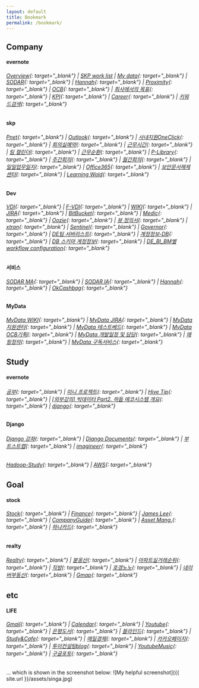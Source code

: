 ```yaml
---
layout: default
title: Bookmark
permalink: /bookmark/
---
```


## Company

#### evernote
###### [Overview](evernote:///view/81714896/s455/3ff3368a-c62d-472f-907c-ddf89ae55209/d7c864fc-db4f-4105-8644-91e9af9cd41f){: target="_blank"}  |  [SKP work list](evernote:///view/81714896/s455/b1af0563-bccd-4132-a6e7-4f21622ccc73/c7ae237e-12f2-4447-bc6c-d54ee3e78b4e)  |  [My data](evernote:///view/81714896/s455/c9125666-42ce-4ae3-835b-34c1efe1b681/c7ae237e-12f2-4447-bc6c-d54ee3e78b4e){: target="_blank"}  |  [SODAR](evernote:///view/81714896/s455/b3893d58-45a7-6d1c-6f30-66a6b95aa458/c7ae237e-12f2-4447-bc6c-d54ee3e78b4e){: target="_blank"}  |  [Hannah](evernote:///view/81714896/s455/500735cc-840c-388b-e19b-e4734f4b2f4f/c7ae237e-12f2-4447-bc6c-d54ee3e78b4e){: target="_blank"}  |  [Proximity](evernote:///view/81714896/s455/20638197-94bc-24c6-c940-25362a1d14e9/c7ae237e-12f2-4447-bc6c-d54ee3e78b4e){: target="_blank"}  |  [OCB](evernote:///view/81714896/s455/e2683687-aa71-fb91-dd59-707d92013bce/c7ae237e-12f2-4447-bc6c-d54ee3e78b4e){: target="_blank"}  |  [회사에서의 목표](evernote:///view/81714896/s455/0941a732-90b7-30f9-56f3-a4ea50cb7e36/c7ae237e-12f2-4447-bc6c-d54ee3e78b4e){: target="_blank"}  |  [KPI](evernote:///view/81714896/s455/1411c7de-f035-4e73-9ed9-93032a918a7e/c7ae237e-12f2-4447-bc6c-d54ee3e78b4e){: target="_blank"}  |  [Career](evernote:///view/81714896/s455/c5df9a61-0301-4df4-b8e7-fa2851afab32/f53ce214-2863-460c-b39b-7db71e18e47b){: target="_blank"}  |  [키워드검색](evernote:///view/81714896/s455/93e94594-76ce-5ce2-b5b2-6790ba262614/f53ce214-2863-460c-b39b-7db71e18e47b){: target="_blank"}
#### skp
###### [Pnet](http://pnet.skplanet.com/main/index.aspx){: target="_blank"}  |  [Outlook](https://owa.skplanet.com/owa/#path=/mail){: target="_blank"}  |  [사내지원OneClick](http://supportportal.skplanet.com/main/main.aspx){: target="_blank"}  |  [회의실예약](http://rbspace.skplanet.com/index){: target="_blank"}  |  [근무시간](http://workinghours.skplanet.com/main){: target="_blank"}  |  [팀 캘린더](http://wiki.skplanet.com/display/DE/calendar/a2fc534a-343e-4e6d-84ff-1fc4824d7119?calendarName=DE%20Calendar){: target="_blank"}  |  [근무순환](https://skpcorp-my.sharepoint.com/:x:/g/personal/sugap_rho_skplanet_com/EbHDuNI3UlZImEzqZhOoGHQBpwuTuQh4ADJfh_jdcPcMzw?e=aiQXEU){: target="_blank"}  |  [P-Library](http://p-library.skplanet.com/index.ax){: target="_blank"}  |  [주간회의](http://wiki.skplanet.com/display/DE/Team+Weekly){: target="_blank"}  |  [월간회의](http://wiki.skplanet.com/pages/viewpage.action?pageId=336387897){: target="_blank"}  |  [일일업무일지](http://wiki.skplanet.com/pages/viewpage.action?pageId=338385408){: target="_blank"}  |  [Office365](https://www.office.com/?auth=2&home=1){: target="_blank"}  |  [보안문서해제센터](http://secudoc.skplanet.com){: target="_blank"}  |  [Learning Wold](http://hrd.skplanet.co.kr/index.asp){: target="_blank"}
#### Dev
###### [VDI](http://workspace.skplanet.com/Citrix/StoreWeb){: target="_blank"}  |  [F-VDI](http://fvdi.skplanet.co.kr/){: target="_blank"}  |  [WIKI](http://wiki.skplanet.com/display/DE/Team+Weekly){: target="_blank"}  |  [JIRA](http://jira.skplanet.com/secure/Dashboard.jspa){: target="_blank"}  |  [BitBucket](http://code.skplanet.com/dashboard){: target="_blank"}  |  [Medic](http://medic.skplanet.co.kr:7000/databases){: target="_blank"}  |  [Oozie](http://172.22.224.34:11200/oozie/){: target="_blank"}  |  [뷰 정의서](http://wiki.skplanet.com/pages/viewpage.action?pageId=114731349){: target="_blank"}  |  [xtran](https://xtrans.skplanet.com/){: target="_blank"}  |  [Sentinel](https://sentinel.skplanet.com:9091/login){: target="_blank"}  |  [Governor](http://governor.skplanet.com:8088/main){: target="_blank"}  |  [DE팀 서버리스트](https://skpcorp-my.sharepoint.com/:x:/g/personal/cookatrice_skplanet_com/EdQQbgmFIA1DtQW4yv5RQa4B4ibmVLGt3OA0p0u1p2dJVg?e=4%3AzZt8by&at=9){: target="_blank"}  |  [계정정보-DB](http://wiki.skplanet.com/pages/viewpage.action?pageId=75002137){: target="_blank"}  |  [DB 스키마 계정정보](http://wiki.skplanet.com/pages/viewpage.action?pageId=320091775){: target="_blank"}  |  [DE_BI_BM별 workflow configuration](https://skpcorp-my.sharepoint.com/:x:/g/personal/minjun_bae_skplanet_com1/EZ22S12VqWFIo8UifpQQTY8B2cPd52OwDtTd-P21wtivJQ?e=4%3AYbfNlN&at=9){: target="_blank"}
#### 서비스
###### [SODAR MA](https://sodar.syrup.co.kr/index.html){: target="_blank"}  |  [SODAR IA](https://sodaradmin.syrup.co.kr/index.html){: target="_blank"}  |  [Hannah](https://hannahadmin.syrup.co.kr/#/pages/login){: target="_blank"}  |  [OkCashbag](https://www.okcashbag.com/life/event/eventHome.do){: target="_blank"}
#### MyData
###### [MyData WIKI](http://wiki.skplanet.com/pages/viewpage.action?pageId=354845315){: target="_blank"}  |  [MyData JIRA](http://jira.skplanet.com/browse/DTPCS-4560){: target="_blank"}  |  [MyData 지원센터](https://www.mydatacenter.or.kr:3441/main.do){: target="_blank"}  |  [MyData 테스트베드](https://developers.mydatakorea.org/mdtb/){: target="_blank"}  |  [MyData OCB기획](http://wiki.skplanet.com/pages/viewpage.action?pageId=354864257){: target="_blank"}  |  [MyData 개발일정 및 담당](http://wiki.skplanet.com/pages/viewpage.action?pageId=351361653){: target="_blank"}  |  [매핑정의](https://skpcorp-my.sharepoint.com/:x:/r/personal/jaewoo_ryu_skplanet_com/_layouts/15/Doc.aspx?sourcedoc=%7Baf0cc91a-451e-4ae4-b4bc-ea95890902ce%7D&action=editnew&wdPreviousSession=f791fd50-654c-41dd-853b-497fc0fc2fb2&wdNewAndOpenCt=1619431082199&wdo=4&wdOrigin=wacFileNew&wdTpl=blank&wdLcid=1042&wdPreviousCorrelation=4e02b0e5-f91c-4bef-898f-d5fe1e851622&cid=ae750843-8689-465a-a2ff-71f1977f6e98){: target="_blank"}  |  [MyData 구독서비스](http://wiki.skplanet.com/pages/viewpage.action?pageId=364511733){: target="_blank"}


## Study
#### evernote
###### [공부](evernote:///view/81714896/s455/09c62bd7-d91b-c03c-8d03-0507b83a9580/c7ae237e-12f2-4447-bc6c-d54ee3e78b4e){: target="_blank"}  |  [미니 프로젝트](evernote:///view/81714896/s455/8e979dee-441c-867a-a2b2-d17722e8f259/d7aee6f4-953c-42b0-b02a-957e97fef6be){: target="_blank"}  |  [Hive Tip](evernote:///view/81714896/s455/442144e6-4b79-9fc5-e270-f6e61268b474/592ee2cc-8e4d-e653-8af3-4ceab813e0a3){: target="_blank"}  |  [[외부강의] 빅데이터 Part2. 하둡 에코시스템 개요](evernote:///view/81714896/s455/818f5123-7644-6ab0-31a4-e2b1705a4255/188ba4e1-b68a-481c-a7f3-d96c42eeb87b){: target="_blank"}  |  [django](evernote:///view/81714896/s455/f935dc17-8ba6-d09f-e3f6-db7fbf93db6e/54715030-b406-4511-99e1-2cc36f87ad81){: target="_blank"}
#### Django
###### [Django 강좌](https://www.imagineer.io/courses/101240/lectures/1851490){: target="_blank"}  |  [Django Documents](https://docs.djangoproject.com){: target="_blank"}  |  [부트스트랩](http://bootstrapk.com/){: target="_blank"}  |  [imagineer](https://github.com/imagineer-io){: target="_blank"}
###### [Hadoop-Study](https://wikidocs.net/profile/info/book/6965){: target="_blank"}  |  [AWS](https://ap-northeast-2.console.aws.amazon.com/){: target="_blank"}


## Goal
#### stock
###### [Stock](evernote:///view/81714896/s455/e1eaa799-200e-44bd-8eff-c6c490ef0f24/925c4ffe-98b9-4951-9b64-b7e2db8496b6){: target="_blank"}  |  [Finance](https://finance.naver.com/){: target="_blank"}  |  [James Lee](https://blog.naver.com/ionia17){: target="_blank"}  |  [CompanyGuide](http://comp.fnguide.com/){: target="_blank"}  |  [Asset Mang.](https://docs.google.com/spreadsheets/d/1yDYln-okTCJijys8r4rK03Eq4eNVwjXy23WLv563KvU/edit#gid=821932368){: target="_blank"}  |  [하나카드](https://www.hanacard.co.kr/){: target="_blank"}
#### realty
###### [Realty](evernote:///view/81714896/s455/af44f6d5-eaec-413c-b4c3-a519b3cc3bd5/924a88f9-973e-42be-8951-40ccef3d1559){: target="_blank"}  |  [붇옹산](https://cafe.naver.com/jaegebal){: target="_blank"}  |  [아파트실거래순위](https://www.todayoung.com/area1.html?area_code=){: target="_blank"}  |  [직방](https://www.zigbang.com/home/apt/map){: target="_blank"}  |  [호갱노노](https://hogangnono.com/){: target="_blank"}  |  [네이버부동산](https://land.naver.com/){: target="_blank"}  |  [Gmap](https://www.google.co.kr/maps/){: target="_blank"}


## etc
#### LIFE
###### [Gmail](https://mail.google.com/mail/u/0/){: target="_blank"}  |  [Calendar](https://calendar.naver.com){: target="_blank"}  |  [Youtube](https://www.youtube.com/){: target="_blank"} |  [은평도서](https://www.eplib.or.kr/){: target="_blank"}  |  [블라인드](https://www.teamblind.com/kr/){: target="_blank"}  |  [Study&Cafe](https://www.youtube.com/watch?v=C5bOu0OL6Ec){: target="_blank"}  |  [매일경제](https://www.mk.co.kr/news/){: target="_blank"}  |  [카카오페이지](https://page.kakao.com/main){: target="_blank"}  |  [투이컨설팅blog](http://www.2e.co.kr/){: target="_blank"}  |  [YoutubeMusic](https://music.youtube.com/){: target="_blank"}  |  [구글포토](https://photos.google.com/){: target="_blank"}


... which is shown in the screenshot below:
![My helpful screenshot]({{ site.url }}/assets/singa.jpg)

